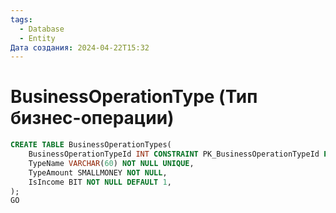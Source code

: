 ```yaml
---
tags:
  - Database
  - Entity
Дата создания: 2024-04-22T15:32
---
```

# BusinessOperationType (Тип бизнес-операции)

```sql
CREATE TABLE BusinessOperationTypes(
	BusinessOperationTypeId INT CONSTRAINT PK_BusinessOperationTypeId PRIMARY KEY(BusinessOperationTypeId) IDENTITY,
	TypeName VARCHAR(60) NOT NULL UNIQUE,
	TypeAmount SMALLMONEY NOT NULL,
	IsIncome BIT NOT NULL DEFAULT 1,
);
GO
```